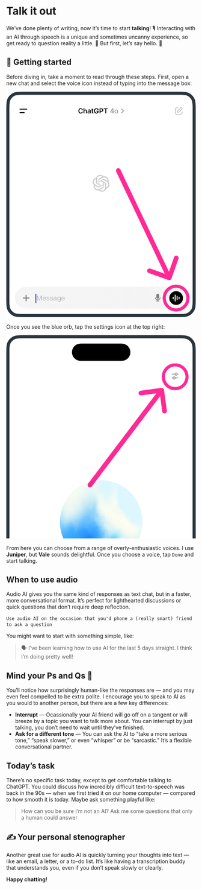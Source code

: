 # Talk it out
We’ve done plenty of writing, now it’s time to start **talking**! 🎙️ Interacting with an AI through speech is a unique and sometimes uncanny experience, so get ready to question reality a little. 🤖 But first, let’s say hello. 👋

## 🚀 Getting started

Before diving in, take a moment to read through these steps. First, open a new chat and select the voice icon instead of typing into the message box:

![Voice location](./assets/images/voice-location.png)

Once you see the blue orb, tap the settings icon at the top right:

![Choose a voice](./assets/images/voice-type.png)

From here you can choose from a range of overly-enthusiastic voices. I use **Juniper**, but **Vale** sounds delightful. Once you choose a voice, tap `Done` and start talking.

## When to use audio
Audio AI gives you the same kind of responses as text chat, but in a faster, more conversational format. It’s perfect for lighthearted discussions or quick questions that don’t require deep reflection.

```
Use audio AI on the occasion that you'd phone a (really smart) friend to ask a question
```

You might want to start with something simple, like:

> 🗣 I’ve been learning how to use AI for the last 5 days straight. I think I’m doing pretty well!

## Mind your Ps and Qs 🙏 
You’ll notice how surprisingly human-like the responses are — and you may even feel compelled to be extra polite. I encourage you to speak to AI as you would to another person, but there are a few key differences:

- **Interrupt** — Ocassionally your AI friend will go off on a tangent or will breeze by a topic you want to talk more about. You can interrupt by just talking, you don’t need to wait until they’ve finished.
- **Ask for a different tone** — You can ask the AI to “take a more serious tone,” “speak slower,” or even “whisper” or be “sarcastic.” It’s a flexible conversational partner.

## Today’s task
There’s no specific task today, except to get comfortable talking to ChatGPT. You could discuss how incredibly difficult text-to-speech was back in the 90s — when we first tried it on our home computer — compared to how smooth it is today. Maybe ask something playful like:

> How can you be sure I’m not an AI? Ask me some questions that only a human could answer

## ✍️ Your personal stenographer
Another great use for audio AI is quickly turning your thoughts into text — like an email, a letter, or a to-do list. It’s like having a transcription buddy that understands you, even if you don’t speak slowly or clearly.

**Happy chatting!**

